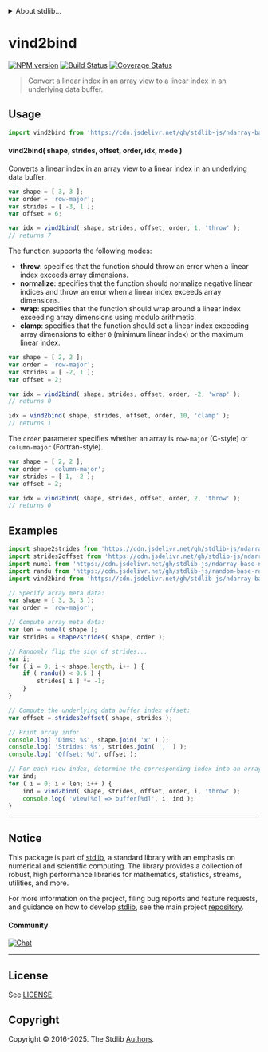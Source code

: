 <!--

@license Apache-2.0

Copyright (c) 2018 The Stdlib Authors.

Licensed under the Apache License, Version 2.0 (the "License");
you may not use this file except in compliance with the License.
You may obtain a copy of the License at

   http://www.apache.org/licenses/LICENSE-2.0

Unless required by applicable law or agreed to in writing, software
distributed under the License is distributed on an "AS IS" BASIS,
WITHOUT WARRANTIES OR CONDITIONS OF ANY KIND, either express or implied.
See the License for the specific language governing permissions and
limitations under the License.

-->


<details>
  <summary>
    About stdlib...
  </summary>
  <p>We believe in a future in which the web is a preferred environment for numerical computation. To help realize this future, we've built stdlib. stdlib is a standard library, with an emphasis on numerical and scientific computation, written in JavaScript (and C) for execution in browsers and in Node.js.</p>
  <p>The library is fully decomposable, being architected in such a way that you can swap out and mix and match APIs and functionality to cater to your exact preferences and use cases.</p>
  <p>When you use stdlib, you can be absolutely certain that you are using the most thorough, rigorous, well-written, studied, documented, tested, measured, and high-quality code out there.</p>
  <p>To join us in bringing numerical computing to the web, get started by checking us out on <a href="https://github.com/stdlib-js/stdlib">GitHub</a>, and please consider <a href="https://opencollective.com/stdlib">financially supporting stdlib</a>. We greatly appreciate your continued support!</p>
</details>

# vind2bind

[![NPM version][npm-image]][npm-url] [![Build Status][test-image]][test-url] [![Coverage Status][coverage-image]][coverage-url] <!-- [![dependencies][dependencies-image]][dependencies-url] -->

> Convert a linear index in an array view to a linear index in an underlying data buffer.

<!-- Section to include introductory text. Make sure to keep an empty line after the intro `section` element and another before the `/section` close. -->

<section class="intro">

</section>

<!-- /.intro -->

<!-- Package usage documentation. -->



<section class="usage">

## Usage

```javascript
import vind2bind from 'https://cdn.jsdelivr.net/gh/stdlib-js/ndarray-base-vind2bind@deno/mod.js';
```

#### vind2bind( shape, strides, offset, order, idx, mode )

Converts a linear index in an array view to a linear index in an underlying data buffer.

```javascript
var shape = [ 3, 3 ];
var order = 'row-major';
var strides = [ -3, 1 ];
var offset = 6;

var idx = vind2bind( shape, strides, offset, order, 1, 'throw' );
// returns 7
```

The function supports the following modes:

-   **throw**: specifies that the function should throw an error when a linear index exceeds array dimensions.
-   **normalize**: specifies that the function should normalize negative linear indices and throw an error when a linear index exceeds array dimensions.
-   **wrap**: specifies that the function should wrap around a linear index exceeding array dimensions using modulo arithmetic.
-   **clamp**: specifies that the function should set a linear index exceeding array dimensions to either `0` (minimum linear index) or the maximum linear index.

```javascript
var shape = [ 2, 2 ];
var order = 'row-major';
var strides = [ -2, 1 ];
var offset = 2;

var idx = vind2bind( shape, strides, offset, order, -2, 'wrap' );
// returns 0

idx = vind2bind( shape, strides, offset, order, 10, 'clamp' );
// returns 1
```

The `order` parameter specifies whether an array is `row-major` (C-style) or `column-major` (Fortran-style).

```javascript
var shape = [ 2, 2 ];
var order = 'column-major';
var strides = [ 1, -2 ];
var offset = 2;

var idx = vind2bind( shape, strides, offset, order, 2, 'throw' );
// returns 0
```

</section>

<!-- /.usage -->

<!-- Package usage notes. Make sure to keep an empty line after the `section` element and another before the `/section` close. -->

<section class="notes">

</section>

<!-- /.notes -->

<!-- Package usage examples. -->

<section class="examples">

## Examples

<!-- eslint no-undef: "error" -->

```javascript
import shape2strides from 'https://cdn.jsdelivr.net/gh/stdlib-js/ndarray-base-shape2strides@deno/mod.js';
import strides2offset from 'https://cdn.jsdelivr.net/gh/stdlib-js/ndarray-base-strides2offset@deno/mod.js';
import numel from 'https://cdn.jsdelivr.net/gh/stdlib-js/ndarray-base-numel@deno/mod.js';
import randu from 'https://cdn.jsdelivr.net/gh/stdlib-js/random-base-randu@deno/mod.js';
import vind2bind from 'https://cdn.jsdelivr.net/gh/stdlib-js/ndarray-base-vind2bind@deno/mod.js';

// Specify array meta data:
var shape = [ 3, 3, 3 ];
var order = 'row-major';

// Compute array meta data:
var len = numel( shape );
var strides = shape2strides( shape, order );

// Randomly flip the sign of strides...
var i;
for ( i = 0; i < shape.length; i++ ) {
    if ( randu() < 0.5 ) {
        strides[ i ] *= -1;
    }
}

// Compute the underlying data buffer index offset:
var offset = strides2offset( shape, strides );

// Print array info:
console.log( 'Dims: %s', shape.join( 'x' ) );
console.log( 'Strides: %s', strides.join( ',' ) );
console.log( 'Offset: %d', offset );

// For each view index, determine the corresponding index into an array's underlying data buffer...
var ind;
for ( i = 0; i < len; i++ ) {
    ind = vind2bind( shape, strides, offset, order, i, 'throw' );
    console.log( 'view[%d] => buffer[%d]', i, ind );
}
```

</section>

<!-- /.examples -->

<!-- Section to include cited references. If references are included, add a horizontal rule *before* the section. Make sure to keep an empty line after the `section` element and another before the `/section` close. -->

<section class="references">

</section>

<!-- /.references -->

<!-- Section for related `stdlib` packages. Do not manually edit this section, as it is automatically populated. -->

<section class="related">

</section>

<!-- /.related -->

<!-- Section for all links. Make sure to keep an empty line after the `section` element and another before the `/section` close. -->


<section class="main-repo" >

* * *

## Notice

This package is part of [stdlib][stdlib], a standard library with an emphasis on numerical and scientific computing. The library provides a collection of robust, high performance libraries for mathematics, statistics, streams, utilities, and more.

For more information on the project, filing bug reports and feature requests, and guidance on how to develop [stdlib][stdlib], see the main project [repository][stdlib].

#### Community

[![Chat][chat-image]][chat-url]

---

## License

See [LICENSE][stdlib-license].


## Copyright

Copyright &copy; 2016-2025. The Stdlib [Authors][stdlib-authors].

</section>

<!-- /.stdlib -->

<!-- Section for all links. Make sure to keep an empty line after the `section` element and another before the `/section` close. -->

<section class="links">

[npm-image]: http://img.shields.io/npm/v/@stdlib/ndarray-base-vind2bind.svg
[npm-url]: https://npmjs.org/package/@stdlib/ndarray-base-vind2bind

[test-image]: https://github.com/stdlib-js/ndarray-base-vind2bind/actions/workflows/test.yml/badge.svg?branch=main
[test-url]: https://github.com/stdlib-js/ndarray-base-vind2bind/actions/workflows/test.yml?query=branch:main

[coverage-image]: https://img.shields.io/codecov/c/github/stdlib-js/ndarray-base-vind2bind/main.svg
[coverage-url]: https://codecov.io/github/stdlib-js/ndarray-base-vind2bind?branch=main

<!--

[dependencies-image]: https://img.shields.io/david/stdlib-js/ndarray-base-vind2bind.svg
[dependencies-url]: https://david-dm.org/stdlib-js/ndarray-base-vind2bind/main

-->

[chat-image]: https://img.shields.io/gitter/room/stdlib-js/stdlib.svg
[chat-url]: https://app.gitter.im/#/room/#stdlib-js_stdlib:gitter.im

[stdlib]: https://github.com/stdlib-js/stdlib

[stdlib-authors]: https://github.com/stdlib-js/stdlib/graphs/contributors

[umd]: https://github.com/umdjs/umd
[es-module]: https://developer.mozilla.org/en-US/docs/Web/JavaScript/Guide/Modules

[deno-url]: https://github.com/stdlib-js/ndarray-base-vind2bind/tree/deno
[deno-readme]: https://github.com/stdlib-js/ndarray-base-vind2bind/blob/deno/README.md
[umd-url]: https://github.com/stdlib-js/ndarray-base-vind2bind/tree/umd
[umd-readme]: https://github.com/stdlib-js/ndarray-base-vind2bind/blob/umd/README.md
[esm-url]: https://github.com/stdlib-js/ndarray-base-vind2bind/tree/esm
[esm-readme]: https://github.com/stdlib-js/ndarray-base-vind2bind/blob/esm/README.md
[branches-url]: https://github.com/stdlib-js/ndarray-base-vind2bind/blob/main/branches.md

[stdlib-license]: https://raw.githubusercontent.com/stdlib-js/ndarray-base-vind2bind/main/LICENSE

</section>

<!-- /.links -->
